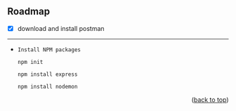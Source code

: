 ## Roadmap

- [x] download and install postman
---
* `Install NPM packages`
   ```
   npm init
   ```
   ```
   npm install express
   ```
   ```
   npm install nodemon
   ```
<p align="right">(<a href="#top">back to top</a>)</p>
